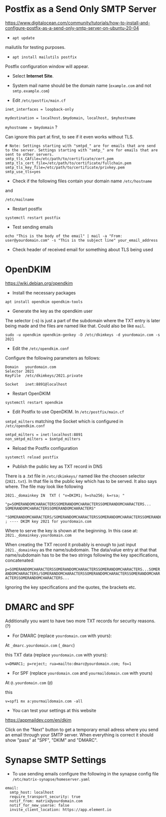 # Postfix as a Send Only SMTP Server

https://www.digitalocean.com/community/tutorials/how-to-install-and-configure-postfix-as-a-send-only-smtp-server-on-ubuntu-20-04

- `apt update`

mailutils for testing purposes.
- `apt install mailutils postfix`

Postfix configuration window will appear. 
- Select **Internet Site**.
- System mail name should be the domain name (`example.com` and not `smtp.example.com`)

- Edit `/etc/postfix/main.cf`

`inet_interfaces = loopback-only`

`mydestination = localhost.$mydomain, localhost, $myhostname`

`myhostname = $mydomain` ?


Can ignore this part at first, to see if it even works without TLS.

```
# Note: Settings starting with "smtpd_" are for emails that are send to the server. Settings starting with "smtp_" are for emails that are sent to other servers.
smtp_tls_CAfile=/etc/path/to/certificate/cert.pem
smtp_tls_cert_file=/etc/path/to/certificate/fullchain.pem
smtp_tls_key_file=/etc/path/to/certificate/privkey.pem
smtp_use_tls=yes
```

- Check if the following files contain your domain name
`/etc/hostname`

and

`/etc/mailname`


- Restart postfix

`systemctl restart postfix`

- Test sending emails

`echo "This is the body of the email" | mail -a "From: user@yourdomain.com" -s "This is the subject line" your_email_address`

- Check header of received email for something about TLS being used

# OpenDKIM

https://wiki.debian.org/opendkim

- Install the necessary packages

`apt install opendkim opendkim-tools`

- Generate the key as the opendkim user

The selector (-s) is just a part of the subdomain where the TXT entry is later being made and the files are named like that. Could also be like `mail`.

`sudo -u opendkim opendkim-genkey -D /etc/dkimkeys -d yourdomain.com -s 2021`

- Edit the `/etc/opendkim.conf`

Configure the following parameters as follows:

```
Domain   yourdomain.com
Selector 2021
KeyFile  /etc/dkimkeys/2021.private

Socket   inet:8891@localhost
```

- Restart OpenDKIM

`systemctl restart opendkim`

- Edit Postfix to use OpenDKIM. In `/etc/postfix/main.cf`

`smtpd_milters` matching the Socket which is configured in `/etc/opendkim.conf`

```
smtpd_milters = inet:localhost:8891
non_smtpd_milters = $smtpd_milters
```

- Reload the Postfix configuration

`systemctl reload postfix`

- Publish the public key as TXT record in DNS

There is a .txt file in `/etc/dkimkeys/` named like the choosen selector (`2021.txt`).
In that file is the public key which has to be served. It also says where.
The file may look like following

```
2021._domainkey	IN	TXT	( "v=DKIM1; h=sha256; k=rsa; "
	  "p=SOMERANDOMCHARACTERSSOMERANDOMCHARACTERSSOMERANDOMCHARACTERS...
SOMERANDOMCHARACTERSSOMERANDOMCHARACTERS"
    "SOMERANDOMCHARACTERS/SOMERANDOMCHARACTERSSOMERANDOMCHARACTERSSOMERANDOMCHARACTERSSOMERANDOMCHARACTERS...") ; ---- DKIM key 2021 for yourdomain.com
```

Where to serve the key is shown at the beginning. In this case at: 
`2021._domainkey.yourdomain.com`

When creating the TXT record it probably is enough to just input `2021._domainkey` as the name/subdomain.
The data/value entry at that that name/subdomain has to be the two strings following the key specifications, concatenated:

`p=SOMERANDOMCHARACTERSSOMERANDOMCHARACTERSSOMERANDOMCHARACTERS...SOMERANDOMCHARACTERS/SOMERANDOMCHARACTERSSOMERANDOMCHARACTERSSOMERANDOMCHARACTERSSOMERANDOMCHARACTERS...`

Ignoring the key specifications and the quotes, the brackets etc.

# DMARC and SPF

Additionally you want to have two more TXT records for security reasons. (?)

- For DMARC (replace `yourdomain.com` with yours):

At `_dmarc.yourdomain.com` (`_dmarc`)

this TXT data (replace `yourdomain.com` with yours):

`v=DMARC1; p=reject; rua=mailto:dmarc@yourdomain.com; fo=1`

- For SPF (replace `yourdomain.com` and `yourmaildomain.com` with yours)

At `@.yourdomain.com` (`@`)

this

`v=spf1 mx a:yourmaildomain.com -all`

- You can test your settings at this website

https://appmaildev.com/en/dkim

Click on the "Next" button to get a temporary email adress where you send an email through your SMTP server.
When everything is correct it should show "pass" at "SPF", "DKIM" and "DMARC".


# Synapse SMTP Settings

- To use sending emails configure the following in the synapse config file `/etc/matrix-synapse/homeserver.yaml`

```
email:
  smtp_host: localhost
  require_transport_security: true
  notif_from: matrix@yourdomain.com
  notif_for_new_userse: false
  invite_client_location: https://app.element.io
```

